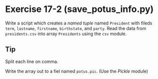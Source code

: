# Exercise 17-2 (save_potus_info.py)

Write a script which creates a *named tuple* named `President` with fileds
`term`, `lastname`, `firstname`, `birthstate`, and `party`.  Read the
data from `presidents.csv` into array `Presidents` using the `csv` module.

## Tip
 
Split each line on comma.


Write the array out to a fiel named `potus.pic`. (Use the *Pickle* module)

